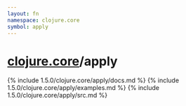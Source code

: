 ```yaml
---
layout: fn
namespace: clojure.core
symbol: apply
---
```


# [clojure.core](../)/apply

{% include 1.5.0/clojure.core/apply/docs.md %}
{% include 1.5.0/clojure.core/apply/examples.md %}
{% include 1.5.0/clojure.core/apply/src.md %}

